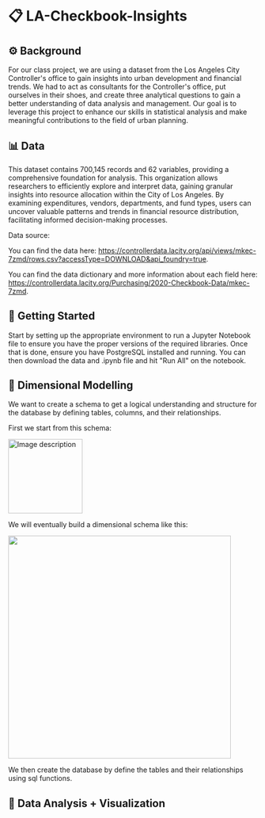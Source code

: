 # 📋 LA-Checkbook-Insights

## ⚙️ Background
For our class project, we are using a dataset from the Los Angeles City Controller's office to gain insights into urban development and financial trends. We had to act as consultants for the Controller's office, put ourselves in their shoes, and create three analytical questions to gain a better understanding of data analysis and management. Our goal is to leverage this project to enhance our skills in statistical analysis and make meaningful contributions to the field of urban planning.


## 📊 Data
This dataset contains 700,145 records and 62 variables, providing a comprehensive foundation for analysis. This organization allows researchers to efficiently explore and interpret data, gaining granular insights into resource allocation within the City of Los Angeles. By examining expenditures, vendors, departments, and fund types, users can uncover valuable patterns and trends in financial resource distribution, facilitating informed decision-making processes.

Data source:

You can find the data here: https://controllerdata.lacity.org/api/views/mkec-7zmd/rows.csv?accessType=DOWNLOAD&api_foundry=true.

You can find the data dictionary and more information about each field here: https://controllerdata.lacity.org/Purchasing/2020-Checkbook-Data/mkec-7zmd.


## 🏁 Getting Started
Start by setting up the appropriate environment to run a Jupyter Notebook file to ensure you have the proper versions of the required libraries. Once that is done, ensure you have PostgreSQL installed and running. You can then download the data and .ipynb file and hit "Run All" on the notebook.


## 🧩 Dimensional Modelling
We want to create a schema to get a logical understanding and structure for the database by defining tables, columns, and their relationships.

First we start from this schema:

<img src="https://github.com/meghananekkanti25/LA-Checkbook-Insights/assets/74411935/586eb164-127c-4d82-af22-a329bf220209" alt="Image description" width="150" />

We will eventually build a dimensional schema like this:

<img src="https://github.com/meghananekkanti25/LA-Checkbook-Insights/assets/74411935/e680611f-121a-4cd5-b4f3-298cad47b24d" width="450" />

We then create the database by define the tables and their relationships using sql functions. 


## 🌠 Data Analysis + Visualization


